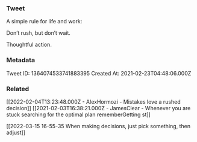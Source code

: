 ### Tweet
A simple rule for life and work:

Don’t rush, but don’t wait.

Thoughtful action.

### Metadata
Tweet ID: 1364074533741883395
Created At: 2021-02-23T04:48:06.000Z

### Related
[[2022-02-04T13:23:48.000Z - AlexHormozi - Mistakes love a rushed decision]]
[[2021-02-03T16:38:21.000Z - JamesClear - Whenever you are stuck searching for the optimal plan rememberGetting st]]

[[2022-03-15 16-55-35 When making decisions, just pick something, then adjust]]
